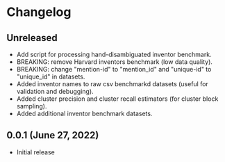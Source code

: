 # Changelog

## Unreleased

- Add script for processing hand-disambiguated inventor benchmark.
- BREAKING: remove Harvard inventors benchmark (low data quality).
- BREAKING: change "mention-id" to "mention_id" and "unique-id" to "unique_id" in datasets.
- Added inventor names to raw csv benchmarkd datasets (useful for validation and debugging).
- Added cluster precision and cluster recall estimators (for cluster block sampling).
- Added additional inventor benchmark datasets.

## 0.0.1 (June 27, 2022)

- Initial release